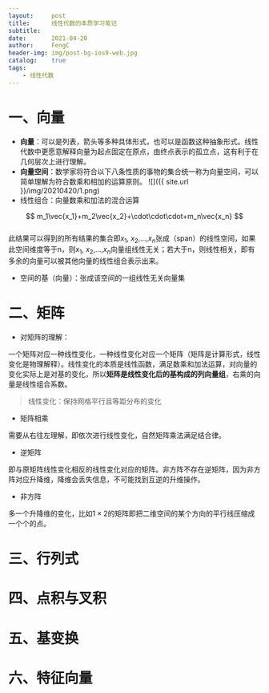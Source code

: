 ```yaml
---
layout:     post
title:      线性代数的本质学习笔记
subtitle:   
date:       2021-04-20
author:     FengC
header-img: img/post-bg-ios9-web.jpg
catalog: 	true
tags:
    - 线性代数
---
```


# 一、向量
* **向量**：可以是列表，箭头等多种具体形式，也可以是函数这种抽象形式。线性代数中更愿意解释向量为起点固定在原点，由终点表示的孤立点，这有利于在几何层次上进行理解。
* **向量空间**：数学家将符合以下八条性质的事物的集合统一称为向量空间，可以简单理解为符合数乘和相加的运算原则。
![]({{ site.url }}/img/20210420/1.png)
* 线性组合：向量数乘和加法的混合运算

$$
m_1\vec{x_1}+m_2\vec{x_2}+\cdot\cdot\cdot+m_n\vec{x_n}
$$  
    此结果可以得到的所有结果的集合即$x_1$, $x_2$,...,$x_n$张成（span）的线性空间，如果此空间维度等于n，则$x_1$, $x_2$,...,$x_n$向量组线性无关；若大于n，则线性相关，即有多余的向量可以被其他向量的线性组合表示出来。

* 空间的基（向量）：张成该空间的一组线性无关向量集

# 二、矩阵
* 对矩阵的理解：

一个矩阵对应一种线性变化，一种线性变化对应一个矩阵（矩阵是计算形式，线性变化是物理解释）。线性变化的本质是线性函数，满足数乘和加法运算，对向量的变化实际上是对基的变化，所以**矩阵是线性变化后的基构成的列向量组**，右乘的向量是线性组合系数。
> 线性变化：保持网格平行且等距分布的变化

* 矩阵相乘

需要从右往左理解，即依次进行线性变化，自然矩阵乘法满足结合律。

* 逆矩阵

即与原矩阵线性变化相反的线性变化对应的矩阵。非方阵不存在逆矩阵，因为非方阵对应升降维，降维会丢失信息，不可能找到互逆的升维操作。

* 非方阵

多一个升降维的变化，比如$1\times2$的矩阵即把二维空间的某个方向的平行线压缩成一个个的点。

# 三、行列式
# 四、点积与叉积
# 五、基变换
# 六、特征向量